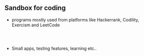 ## Sandbox for coding
- programs mostly used from platforms like Hackerrank, Codility, Exercism and LeetCode
##
&nbsp;

-  Small apps, testing features, learning etc..

##
&nbsp;




